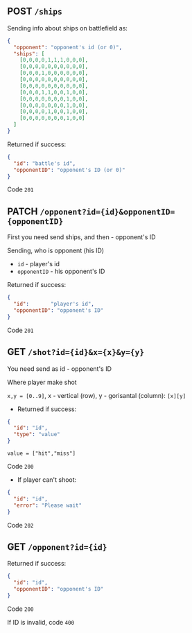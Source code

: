 ## POST `/ships`

Sending info about ships on battlefield as:
```json
{
  "opponent": "opponent's id (or 0)",
  "ships": [
    [0,0,0,0,1,1,1,0,0,0],
    [0,0,0,0,0,0,0,0,0,0],
    [0,0,0,1,0,0,0,0,0,0],
    [0,0,0,0,0,0,0,0,0,0],
    [0,0,0,0,0,0,0,0,0,0],
    [0,0,0,1,1,0,0,1,0,0],
    [0,0,0,0,0,0,0,1,0,0],
    [0,0,0,0,0,0,0,1,0,0],
    [0,0,0,0,1,0,0,1,0,0],
    [0,0,0,0,0,0,0,1,0,0]
  ]
}
```
Returned if success:
```json
{
  "id": "battle's id",
  "opponentID": "opponent's ID (or 0)"
}
```
Code `201`

## PATCH `/opponent?id={id}&opponentID={opponentID}`

First you need send ships, and then - opponent's ID

Sending, who is opponent (his ID)
- `id` - player's id
- `opponentID` - his opponent's ID

Returned if success:
```json
{
  "id":       "player's id",
  "opponentID": "opponent's ID"
}
```
Code `201`

## GET `/shot?id={id}&x={x}&y={y}`
You need send as id - opponent's ID

Where player make shot

`x,y = [0..9]`, x - vertical (row), y - gorisantal (column): `[x][y]`

+ Returned if success:
```json
{
  "id": "id",
  "type": "value"
}
```
`value = ["hit","miss"]`

Code `200`

+ If player can't shoot:
```json
{
  "id": "id",
  "error": "Please wait"
}
```
Code `202`

## GET `/opponent?id={id}`

Returned if success:
```json
{
  "id": "id",
  "opponentID": "opponent's ID"
}
```
Code `200`

If ID is invalid, code `400`
